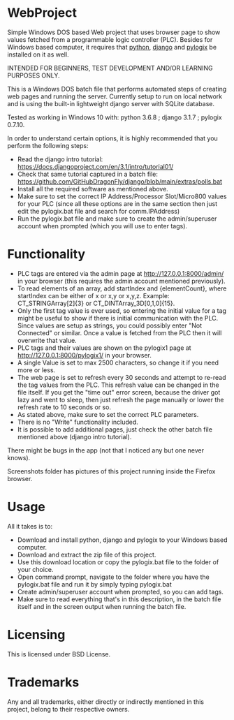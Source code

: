 # WebProject
Simple Windows DOS based Web project that uses browser page to show values fetched from a programmable logic controller (PLC).
Besides for Windows based computer, it requires that [python](https://www.python.org), [django](https://www.djangoproject.com/) and [pylogix](https://github.com/dmroeder/pylogix) be installed on it as well.

INTENDED FOR BEGINNERS, TEST DEVELOPMENT AND/OR LEARNING PURPOSES ONLY.

This is a Windows DOS batch file that performs automated steps of creating web pages and running the server.
Currently setup to run on local network and is using the built-in lightweight django server with SQLite database.

Tested as working in Windows 10 with: python 3.6.8 ; django 3.1.7 ; pylogix 0.7.10.

In order to understand certain options, it is highly recommended that you perform the following steps:
- Read the django intro tutorial: https://docs.djangoproject.com/en/3.1/intro/tutorial01/
- Check that same tutorial captured in a batch file: https://github.com/GitHubDragonFly/django/blob/main/extras/polls.bat
- Install all the required software as mentioned above.
- Make sure to set the correct IP Address/Processor Slot/Micro800 values for your PLC (since all these options are in the same section then just edit the pylogix.bat file and search for comm.IPAddress)
- Run the pylogix.bat file and make sure to create the admin/superuser account when prompted (which you will use to enter tags).

# Functionality
- PLC tags are entered via the admin page at http://127.0.0.1:8000/admin/ in your browser (this requires the admin account mentioned previously).
- To read elements of an array, add startIndex and {elementCount}, where startIndex can be either of x or x,y or x,y,z. Example: CT_STRINGArray[2]{3} or CT_DINTArray_3D[0,1,0]{15}.
- Only the first tag value is ever used, so entering the initial value for a tag might be useful to show if there is initial communication with the PLC. Since values are setup as strings, you could possibly enter "Not Connected" or similar. Once a value is fetched from the PLC then it will overwrite that value.
- PLC tags and their values are shown on the pylogix1 page at http://127.0.0.1:8000/pylogix1/ in your browser.
- A single Value is set to max 2500 characters, so change it if you need more or less.
- The web page is set to refresh every 30 seconds and attempt to re-read the tag values from the PLC. This refresh value can be changed in the file itself. If you get the "time out" error screen, because the driver got lazy and went to sleep, then just refresh the page manually or lower the refresh rate to 10 seconds or so.
- As stated above, make sure to set the correct PLC parameters.
- There is no "Write" functionality included.
- It is possible to add additional pages, just check the other batch file mentioned above (django intro tutorial).

There might be bugs in the app (not that I noticed any but one never knows).

Screenshots folder has pictures of this project running inside the Firefox browser.

# Usage
All it takes is to:
- Download and install python, django and pylogix to your Windows based computer.
- Download and extract the zip file of this project.
- Use this download location or copy the pylogix.bat file to the folder of your choice.
- Open command prompt, navigate to the folder where you have the pylogix.bat file and run it by simply typing pylogix.bat
- Create admin/superuser account when prompted, so you can add tags.
- Make sure to read everything that's in this description, in the batch file itself and in the screen output when running the batch file.

# Licensing
This is licensed under BSD License.

# Trademarks
Any and all trademarks, either directly or indirectly mentioned in this project, belong to their respective owners.
